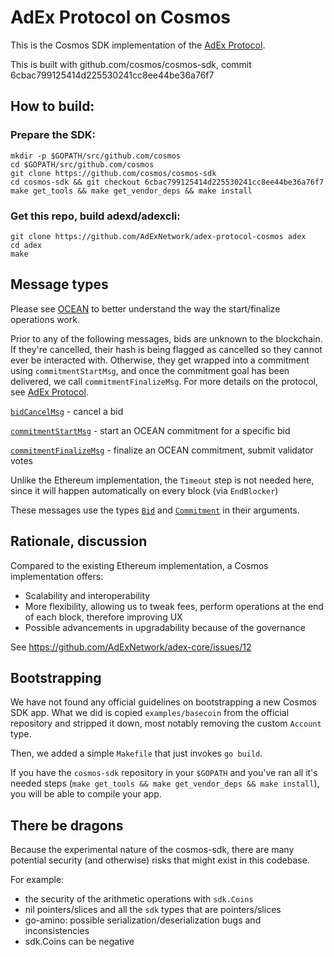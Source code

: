 # AdEx Protocol on Cosmos

This is the Cosmos SDK implementation of the [AdEx Protocol](https://github.com/AdExNetwork/adex-protocol).

This is built with github.com/cosmos/cosmos-sdk, commit 6cbac799125414d225530241cc8ee44be36a76f7

## How to build:

### Prepare the SDK:

```
mkdir -p $GOPATH/src/github.com/cosmos
cd $GOPATH/src/github.com/cosmos
git clone https://github.com/cosmos/cosmos-sdk
cd cosmos-sdk && git checkout 6cbac799125414d225530241cc8ee44be36a76f7
make get_tools && make get_vendor_deps && make install
```

### Get this repo, build adexd/adexcli:

```
git clone https://github.com/AdExNetwork/adex-protocol-cosmos adex
cd adex
make
```


## Message types

Please see [OCEAN](https://github.com/AdExNetwork/adex-protocol/blob/master/OCEAN.md) to better understand the way the start/finalize operations work.

Prior to any of the following messages, bids are unknown to the blockchain. If they're cancelled, their hash is being flagged as cancelled so they cannot ever be interacted with. Otherwise, they get wrapped into a commitment using `commitmentStartMsg`, and once the commitment goal has been delivered, we call `commitmentFinalizeMsg`. For more details on the protocol, see [AdEx Protocol](https://github.com/AdExNetwork/adex-protocol).

[`bidCancelMsg`](/x/adex/types/bidCancelMsg.go) - cancel a bid

[`commitmentStartMsg`](/x/adex/types/commitmentStartMsg.go) - start an OCEAN commitment for a specific bid

[`commitmentFinalizeMsg`](/x/adex/types/commitmentFinalizeMsg.go) - finalize an OCEAN commitment, submit validator votes

Unlike the Ethereum implementation, the `Timeout` step is not needed here, since it will happen automatically on every block (via `EndBlocker`)

These messages use the types [`Bid`](/x/adex/types/bid.go) and [`Commitment`](/x/adex/types/commitment.go) in their arguments.

## Rationale, discussion

Compared to the existing Ethereum implementation, a Cosmos implementation offers:

* Scalability and interoperability
* More flexibility, allowing us to tweak fees, perform operations at the end of each block, therefore improving UX
* Possible advancements in upgradability because of the governance

See https://github.com/AdExNetwork/adex-core/issues/12


## Bootstrapping

We have not found any official guidelines on bootstrapping a new Cosmos SDK app. What we did is copied `examples/basecoin` from the official repository and stripped it down, most notably removing the custom `Account` type.

Then, we added a simple `Makefile` that just invokes `go build`.

If you have the `cosmos-sdk` repository in your `$GOPATH` and you've ran all it's needed steps (`make get_tools && make get_vendor_deps && make install`), you will be able to compile your app.

## There be dragons

Because the experimental nature of the cosmos-sdk, there are many potential security (and otherwise) risks that might exist in this codebase.

For example:

* the security of the arithmetic operations with `sdk.Coins`
* nil pointers/slices and all the `sdk` types that are pointers/slices
* go-amino: possible serialization/deserialization bugs and inconsistencies
* sdk.Coins can be negative


